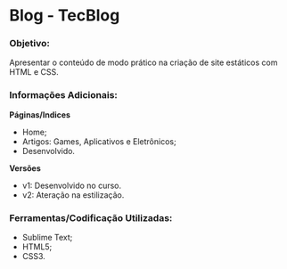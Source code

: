 # Blog - TecBlog

### Objetivo:
Apresentar o conteúdo de modo prático na criação de site estáticos com HTML e CSS.

### Informações Adicionais:
**Páginas/Indices**
- Home;
- Artigos: Games, Aplicativos e Eletrônicos;
- Desenvolvido.

**Versões**
- v1: Desenvolvido no curso.
- v2: Ateração na estilização.

### Ferramentas/Codificação Utilizadas:
- Sublime Text;
- HTML5;
- CSS3.
